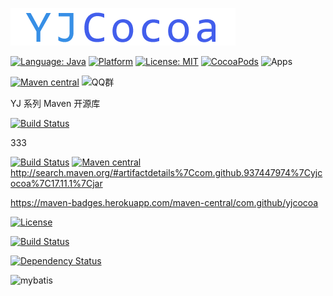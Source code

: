 ![](https://raw.githubusercontent.com/937447974/Blog/master/Resources/2016110201.png)

[![Language: Java](https://img.shields.io/badge/language-Java-orange.svg?style=flat)](https://developer.apple.com/reference/objectivec) [![Platform](https://img.shields.io/cocoapods/p/Maven.svg?style=flat)](http://cocoadocs.org/docsets/YJCocoa) [![License: MIT](https://img.shields.io/badge/license-MIT-blue.svg?style=flat)](https://github.com/937447974/YJCocoa/blob/master/LICENSE) [![CocoaPods](https://img.shields.io/cocoapods/v/YJCocoa.svg?style=flat)](http://cocoapods.org) ![Apps](https://img.shields.io/cocoapods/at/YJCocoa.svg?style=flat)

[![Maven central](https://maven-badges.herokuapp.com/maven-central/com.github.937447974/yjcocoa/badge.svg)](https://maven-badges.herokuapp.com/maven-central/com.github.937447974/yjcocoa)
![QQ群](https://img.shields.io/badge/QQ群-557445088-blue.svg?style=flat)

YJ 系列 Maven 开源库

[![Build Status](https://travis-ci.org/937447974/YJCocoaMaven.svg?branch=master)](https://travis-ci.org/937447974/YJCocoaMaven)

333


[![Build Status](https://travis-ci.org/mybatis/mybatis-3.svg?branch=master)](https://travis-ci.org/mybatis/mybatis-3)
[![Maven central](https://maven-badges.herokuapp.com/maven-central/org.mybatis/mybatis/badge.svg)](https://maven-badges.herokuapp.com/maven-central/org.mybatis/mybatis)
http://search.maven.org/#artifactdetails%7Ccom.github.937447974%7Cyjcocoa%7C17.11.1%7Cjar

https://maven-badges.herokuapp.com/maven-central/com.github/yjcocoa

[![License](http://img.shields.io/:license-apache-brightgreen.svg)](http://www.apache.org/licenses/LICENSE-2.0.html)


[![Build Status](https://travis-ci.org/937447974/YJCocoaMaven.svg?branch=master)](https://travis-ci.org/937447974/YJCocoaMaven)

[![Dependency Status](https://www.versioneye.com/user/projects/5932123f22f278003c5f851e/badge.svg?style=flat)](https://www.versioneye.com/user/projects/5932123f22f278003c5f851e)


![mybatis](http://mybatis.github.io/images/mybatis-logo.png)